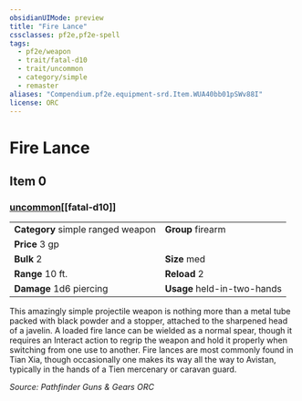 ```yaml
---
obsidianUIMode: preview
title: "Fire Lance"
cssclasses: pf2e,pf2e-spell
tags:
  - pf2e/weapon
  - trait/fatal-d10
  - trait/uncommon
  - category/simple
  - remaster
aliases: "Compendium.pf2e.equipment-srd.Item.WUA40bb01pSWv88I"
license: ORC
---
```

# Fire Lance
## Item 0
### [uncommon](uncommon "Uncommon Rarity Trait")[[fatal-d10]]

|  |  |
| -- | -- |
| **Category** simple ranged weapon | **Group** firearm |
| **Price** 3 gp |  |
| **Bulk** 2 | **Size** med |
|**Range** 10 ft.| **Reload** 2|
| **Damage** 1d6 piercing  | **Usage** held-in-two-hands |



This amazingly simple projectile weapon is nothing more than a metal tube packed with black powder and a stopper, attached to the sharpened head of a javelin. A loaded fire lance can be wielded as a normal spear, though it requires an Interact action to regrip the weapon and hold it properly when switching from one use to another. Fire lances are most commonly found in Tian Xia, though occasionally one makes its way all the way to Avistan, typically in the hands of a Tien mercenary or caravan guard.

*Source: Pathfinder Guns & Gears*
*ORC*